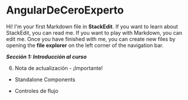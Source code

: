 # AngularDeCeroExperto

Hi! I'm your first Markdown file in **StackEdit**. If you want to learn about StackEdit, you can read me. If you want to play with Markdown, you can edit me. Once you have finished with me, you can create new files by opening the **file explorer** on the left corner of the navigation bar.

***Sección 1: Introducción al curso***

6. Nota de actualización - ¡Importante! 

- Standalone Components 

- Controles de flujo
